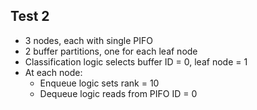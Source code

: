 
Test 2
------

* 3 nodes, each with single PIFO
* 2 buffer partitions, one for each leaf node
* Classification logic selects buffer ID = 0, leaf node = 1
* At each node:
  * Enqueue logic sets rank = 10
  * Dequeue logic reads from PIFO ID = 0

